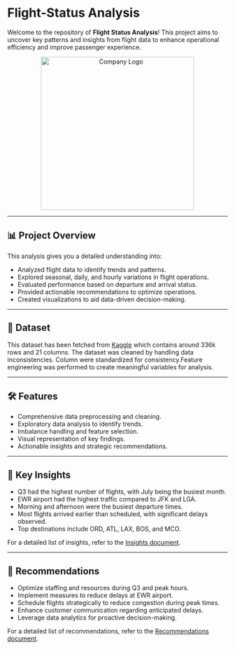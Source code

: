 # Flight-Status Analysis

  Welcome to the repository of **Flight Status Analysis**! This project aims to uncover key patterns and insights from flight data to enhance operational efficiency and improve passenger experience.
  <p align="center">
  <img src="Docs/Logo.jpg" alt="Company Logo" width="350">


---

## 📊 **Project Overview**

This analysis gives you a detailed understanding into:
- Analyzed flight data to identify trends and patterns.
- Explored seasonal, daily, and hourly variations in flight operations.
- Evaluated performance based on departure and arrival status.
- Provided actionable recommendations to optimize operations.
- Created visualizations to aid data-driven decision-making.

---

## 📂 **Dataset**
This dataset has been fetched from <a href="https://www.kaggle.com/datasets/mahoora00135/flights/data">Kaggle</a> which contains around 336k rows and 21 columns.
The dataset was cleaned by handling data inconsistencies.
Column were standardized for consistency.Feature engineering was performed to create meaningful variables for analysis.

---

## 🛠️ **Features**
- Comprehensive data preprocessing and cleaning.
- Exploratory data analysis to identify trends.
- Imbalance handling and feature selection.
- Visual representation of key findings.
- Actionable insights and strategic recommendations.

---

## 🚀 **Key Insights**

- Q3 had the highest number of flights, with July being the busiest month.
- EWR airport had the highest traffic compared to JFK and LGA.
- Morning and afternoon were the busiest departure times.
- Most flights arrived earlier than scheduled, with significant delays observed.
- Top destinations include ORD, ATL, LAX, BOS, and MCO.

For a detailed list of insights, refer to the [Insights document](./Insights.md).

---

## 📌 **Recommendations**

- Optimize staffing and resources during Q3 and peak hours.
- Implement measures to reduce delays at EWR airport.
- Schedule flights strategically to reduce congestion during peak times.
- Enhance customer communication regarding anticipated delays.
- Leverage data analytics for proactive decision-making.

For a detailed list of recommendations, refer to the [Recommendations document](./Recommendations.md).
